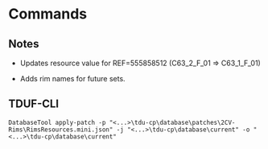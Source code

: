 # Commands

## Notes

- Updates resource value for REF=555858512 (C63_2_F_01 => C63_1_F_01)

- Adds rim names for future sets.

## TDUF-CLI

    DatabaseTool apply-patch -p "<...>\tdu-cp\database\patches\2CV-Rims\RimsResources.mini.json" -j "<...>\tdu-cp\database\current" -o "<...>\tdu-cp\database\current"
    
